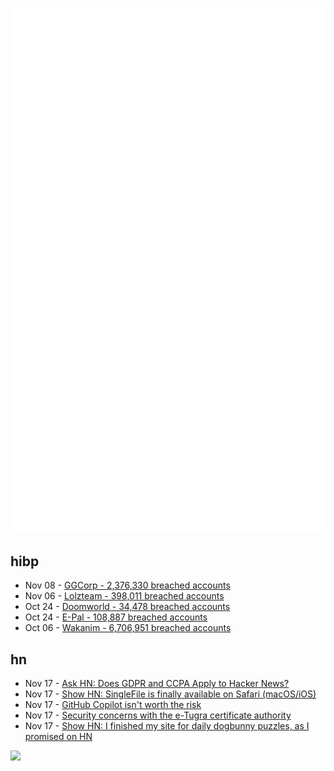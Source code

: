 ![Metrics](https://raw.githubusercontent.com/phixion/phixion/master/metrics.svg)

## hibp

<!--
for https://github.com/phixion/phixion/blob/main/.github/workflows/feeds.yml
-->
<!--START_SECTION:haveibeenpwnd-->
- Nov 08 - [GGCorp - 2,376,330 breached accounts](https://haveibeenpwned.com/PwnedWebsites#GGCorp)
- Nov 06 - [Lolzteam - 398,011 breached accounts](https://haveibeenpwned.com/PwnedWebsites#Lolzteam)
- Oct 24 - [Doomworld - 34,478 breached accounts](https://haveibeenpwned.com/PwnedWebsites#Doomworld)
- Oct 24 - [E-Pal - 108,887 breached accounts](https://haveibeenpwned.com/PwnedWebsites#EPal)
- Oct 06 - [Wakanim - 6,706,951 breached accounts](https://haveibeenpwned.com/PwnedWebsites#Wakanim)
<!--END_SECTION:haveibeenpwnd-->

## hn

<!--
for https://github.com/phixion/phixion/blob/main/.github/workflows/feeds.yml
-->
<!--START_SECTION:hn-->
- Nov 17 - [Ask HN: Does GDPR and CCPA Apply to Hacker News?](https://news.ycombinator.com/item?id=33644336)
- Nov 17 - [Show HN: SingleFile is finally available on Safari (macOS/iOS)](https://apps.apple.com/us/app/singlefile-for-safari/id6444322545)
- Nov 17 - [GitHub Copilot isn't worth the risk](https://www.kolide.com/blog/github-copilot-isn-t-worth-the-risk)
- Nov 17 - [Security concerns with the e-Tugra certificate authority](https://ian.sh/etugra)
- Nov 17 - [Show HN: I finished my site for daily dogbunny puzzles, as I promised on HN](https://dogbunnypuzzle.com/)
<!--END_SECTION:hn-->

<!--
for https://yhype.me
-->
![](https://hit.yhype.me/github/profile?user_id=13013670)
